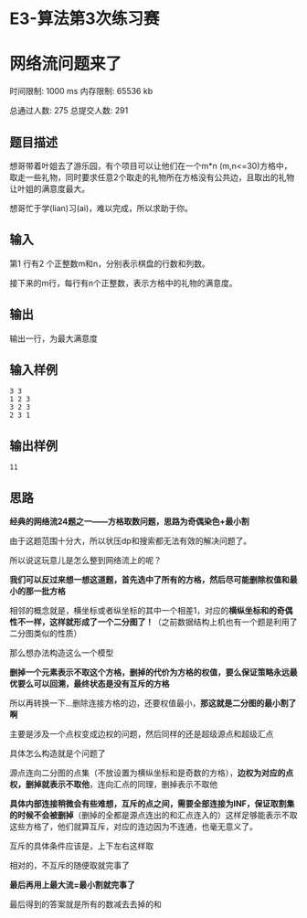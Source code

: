 # E3-算法第3次练习赛

# 网络流问题来了

时间限制: 1000 ms 内存限制: 65536 kb

总通过人数: 275 总提交人数: 291

## 题目描述

想哥带着叶姐去了游乐园，有个项目可以让他们在一个m*n (m,n<=30)方格中，取走一些礼物，同时要求任意2个取走的礼物所在方格没有公共边，且取出的礼物让叶姐的满意度最大。

想哥忙于学(lian)习(ai)，难以完成，所以求助于你。

## 输入

第1 行有2 个正整数m和n，分别表示棋盘的行数和列数。

接下来的m行，每行有n个正整数，表示方格中的礼物的满意度。

## 输出

输出一行，为最大满意度

## 输入样例

```
3 3
1 2 3
3 2 3
2 3 1
```

## 输出样例

```
11
```

## 思路

**经典的网络流24题之一——方格取数问题，思路为奇偶染色+最小割**

由于这题范围十分大，所以状压dp和搜索都无法有效的解决问题了。

所以说这玩意儿是怎么整到网络流上的呢？

**我们可以反过来想一想这道题，首先选中了所有的方格，然后尽可能删除权值和最小的那一批方格**

相邻的概念就是，横坐标或者纵坐标的其中一个相差1，对应的**横纵坐标和的奇偶性不一样，这样就形成了一个二分图了！**（之前数据结构上机也有一个题是利用了二分图类似的性质）

那么想办法构造这么一个模型

**删掉一个元素表示不取这个方格，删掉的代价为方格的权值，要么保证策略永远最优要么可以回溯，最终状态是没有互斥的方格**

所以再转换一下...删除连接方格的边，还要权值最小，**那这就是二分图的最小割了啊**

主要是涉及一个点权变成边权的问题，然后同样的还是超级源点和超级汇点

具体怎么构造就是个问题了

源点连向二分图的点集（不放设置为横纵坐标和是奇数的方格），**边权为对应的点权，删掉就表示不取他**，连向汇点的同理，删掉表示不取他

**具体内部连接稍微会有些难想，互斥的点之间，需要全部连接为INF，保证取割集的时候不会被删掉**（删掉的全都是源点连出的和汇点连入的）这样足够能表示不取这些方格了，他们就算互斥，对应的连边因为不连通，也毫无意义了。

互斥的具体条件应该是，上下左右这样取

相对的，不互斥的随便取就完事了

**最后再用上最大流=最小割就完事了**

最后得到的答案就是所有的数减去去掉的和